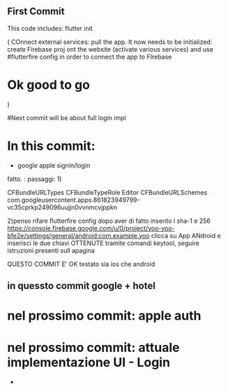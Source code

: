 ## First Commit

This code includes:
flutter init

(
	COnnect external services:
pull the app. It now needs to be initialized: create Firebase proj ont the website (activate various services) and use
#flutterfire config
in order to connect the app to FIrebase
# Ok good to go
)

#Next commit will be about full login impl


# In this commit:
- google apple signin/login

fatto. : passaggi:
1)
<!-- Put me in the [my_project]/ios/Runner/Info.plist file -->
<!-- Google Sign-in Section -->
<key>CFBundleURLTypes</key>
<array>
	<dict>
		<key>CFBundleTypeRole</key>
		<string>Editor</string>
		<key>CFBundleURLSchemes</key>
		<array>
			<!-- TODO Replace this value: -->
			<!-- Copied from GoogleService-Info.plist key REVERSED_CLIENT_ID -->
			<string>com.googleusercontent.apps.861823949799-vc35cprkp249096uujjn0vvnmcvjppkn</string>
		</array>
	</dict>
</array>
<!-- End of the Google Sign-in Section -->

2)penso rifare flutterfire config dopo aver di fatto inserito i sha-1 e 256 
https://console.firebase.google.com/u/0/project/yoo-yoo-bfe2e/settings/general/android:com.example.yoo
clicca su App ANdroid e inserisci le due chiavi OTTENUTE
tramite comandi keytool, seguire istruzioni presenti sull apagina

QUESTO COMMIT E' OK testato sia ios che android


## in quessto commit google + hotel


# nel prossimo commit: apple auth

# nel prossimo commit: attuale implementazione UI - Login
- 